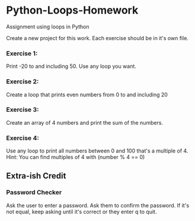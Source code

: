 # Python-Loops-Homework
Assignment using loops in Python

Create a new project for this work. Each exercise should be in it's own file.


### Exercise 1:
Print -20 to and including 50. Use any loop you want. 

### Exercise 2:
Create a loop that prints even numbers from 0 to and including 20

### Exercise 3:
Create an array of 4 numbers and print the sum of the numbers.

### Exercise 4:
Use any loop to print all numbers between 0 and 100 that's a multiple of 4. Hint: You can find multiples of 4 with (number % 4 == 0)

## Extra-ish Credit
### Password Checker
Ask the user to enter a password. Ask them to confirm the password. If it's not equal, keep asking until it's correct or they enter q to quit.
